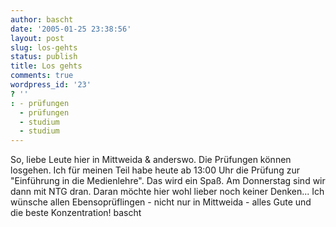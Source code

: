 ```yaml
---
author: bascht
date: '2005-01-25 23:38:56'
layout: post
slug: los-gehts
status: publish
title: Los gehts
comments: true
wordpress_id: '23'
? ''
: - prüfungen
  - prüfungen
  - studium
  - studium
---
```


So, liebe Leute hier in Mittweida & anderswo. Die Prüfungen können
losgehen. Ich für meinen Teil habe heute ab 13:00 Uhr die Prüfung
zur "Einführung in die Medienlehre". Das wird ein Spaß. Am
Donnerstag sind wir dann mit NTG dran. Daran möchte hier wohl
lieber noch keiner Denken... Ich wünsche allen Ebensoprüflingen -
nicht nur in Mittweida - alles Gute und die beste Konzentration!
bascht


